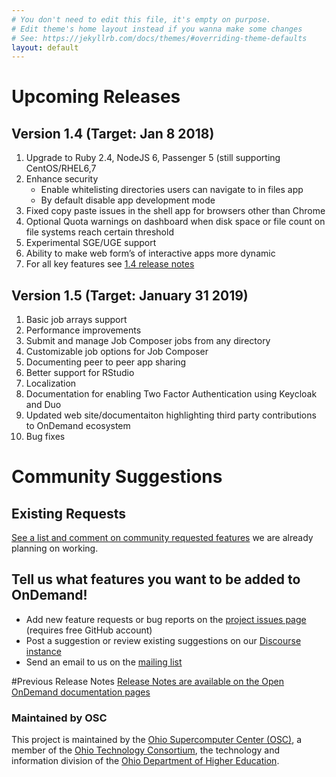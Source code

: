 ```yaml
---
# You don't need to edit this file, it's empty on purpose.
# Edit theme's home layout instead if you wanna make some changes
# See: https://jekyllrb.com/docs/themes/#overriding-theme-defaults
layout: default
---
```


# Upcoming Releases

## Version 1.4 (Target: Jan 8 2018)
1.	Upgrade to Ruby 2.4, NodeJS 6, Passenger 5 (still supporting CentOS/RHEL6,7
2.	Enhance security
    * Enable whitelisting directories users can navigate to in files app
    *	By default disable app development mode
3.	Fixed copy paste issues in the shell app for browsers other than Chrome
4.	Optional Quota warnings on dashboard when disk space or file count on file systems reach certain threshold
5.	Experimental SGE/UGE support
6.	Ability to make web form’s of interactive apps more dynamic
7.  For all key features see [1.4 release notes](https://osc.github.io/ood-documentation/release-1.4/release-notes/v1.4-release-notes.html)

## Version 1.5 (Target: January 31 2019)
1.	Basic job arrays support
2.	Performance improvements
3.	Submit and manage Job Composer jobs from any directory
4.	Customizable job options for Job Composer
5.  Documenting peer to peer app sharing
6.	Better support for RStudio
7.	Localization
8.	Documentation for enabling Two Factor Authentication using Keycloak and Duo
9.	Updated web site/documentaiton highlighting third party contributions to OnDemand ecosystem
10. Bug fixes

# Community Suggestions
## Existing Requests
[See a list and comment on community requested features](
https://github.com/issues?utf8=%E2%9C%93&q=is%3Aopen+is%3Aissue+org%3Aosc+label%3A%22community+request%22
) we are already planning on working.

## Tell us what features you want to be added to OnDemand!
* Add new feature requests or bug reports on the [project issues page](https://github.com/OSC/Open-OnDemand/issues) (requires free GitHub account)
* Post a suggestion or review existing suggestions on our [Discourse instance](https://discourse.osc.edu/c/open-ondemand) 
* Send an email to us on the [mailing list](https://lists.osu.edu/mailman/listinfo/ood-users)


#Previous Release Notes
[Release Notes are available on the Open OnDemand documentation pages](https://osc.github.io/ood-documentation/master/)

### Maintained by OSC

This project is maintained by the [Ohio Supercomputer Center (OSC)](https://www.osc.edu), 
a member of the [Ohio Technology Consortium](https://www.oh-tech.org/), the technology and information
division of the [Ohio Department of Higher Education](https://education.ohio.gov/).
